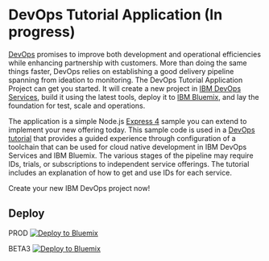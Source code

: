 # DevOps Tutorial Application (In progress)

[DevOps](https://en.wikipedia.org/wiki/DevOps) promises to improve both development and operational efficiencies while enhancing partnership with customers. More than doing the same things faster, DevOps relies on establishing a good delivery pipeline spanning from ideation to monitoring. The DevOps Tutorial Application Project can get you started. It will create a new project in [IBM DevOps Services](https://hub.jazz.net), build it using the latest tools, deploy it to [IBM Bluemix](https://bluemix.net), and lay the foundation for test, scale and operations.

The application is a simple Node.js [Express 4](http://expressjs.com/) sample you can extend to implement your new offering today. This sample code is used in a [DevOps tutorial](https://method.mybluemix.net/devops/method/category/tutorials/) that provides a guided experience through configuration of a toolchain that can be used for cloud native development in IBM DevOps Services and IBM Bluemix.  The various stages of the pipeline may require IDs, trials, or subscriptions to independent service offerings. The tutorial includes an explanation of how to get and use IDs for each service.

Create your new IBM DevOps project now!


## Deploy

PROD
[![Deploy to Bluemix](https://bluemix.net/deploy/button.png)](https://bluemix.net/deploy?repository=https://github.com/oneibmcloud/devops-tutorial-2.git&otc=true)

BETA3
[![Deploy to Bluemix](https://bluemix.net/deploy/button.png)](https://beta3.hub.jazz.net/deploy/index.html?repository=https://github.com/oneibmcloud/devops-tutorial-2.git&otc=true)
